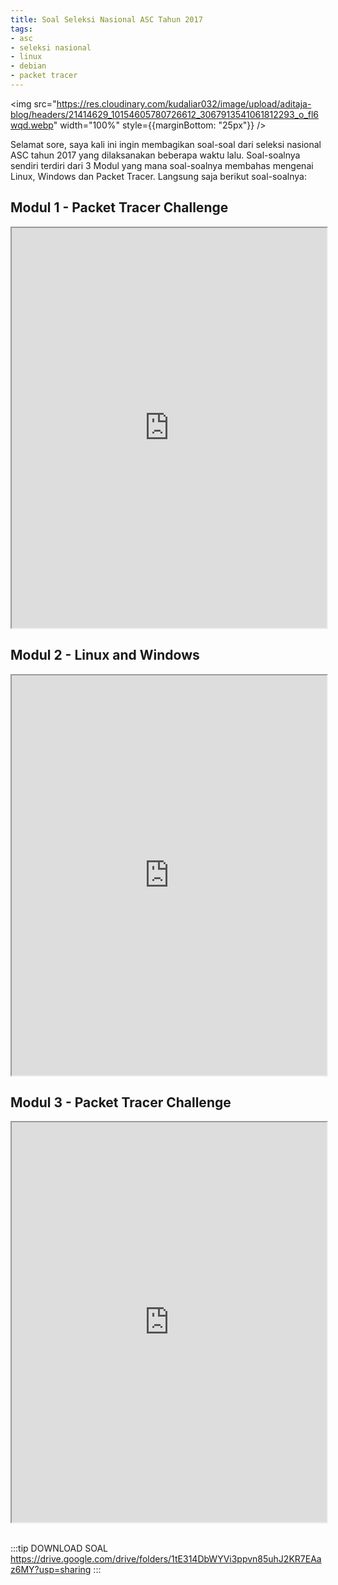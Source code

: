 ```yaml
---
title: Soal Seleksi Nasional ASC Tahun 2017
tags:
- asc
- seleksi nasional
- linux
- debian
- packet tracer
---
```


<img src="https://res.cloudinary.com/kudaliar032/image/upload/aditaja-blog/headers/21414629_10154605780726612_3067913541061812293_o_fl6wqd.webp" width="100%" style={{marginBottom: "25px"}} />

Selamat sore, saya kali ini ingin membagikan soal-soal dari seleksi nasional ASC tahun 2017 yang dilaksanakan beberapa waktu lalu. Soal-soalnya sendiri terdiri dari 3 Modul yang mana soal-soalnya membahas mengenai Linux, Windows dan Packet Tracer. Langsung saja berikut soal-soalnya:

<!--truncate-->

## Modul 1 - Packet Tracer Challenge

<iframe src="https://drive.google.com/file/d/1l4VUZ7Eu1HgJ7kcLkK10YERdzBHRNOIA/preview" width="100%" height="640"></iframe>

## Modul 2 - Linux and Windows

<iframe src="https://drive.google.com/file/d/1R3SLzZaVko-vvmUWlGnmei8fjBIrANNj/preview" width="100%" height="640"></iframe>

## Modul 3 - Packet Tracer Challenge

<iframe src="https://drive.google.com/file/d/1WoXst417ip4VSgARbmJRg3mpvQNj8Z_A/preview" width="100%" height="640"></iframe>

<br/>
<br/>

:::tip DOWNLOAD SOAL
https://drive.google.com/drive/folders/1tE314DbWYVi3ppvn85uhJ2KR7EAaz6MY?usp=sharing
:::
